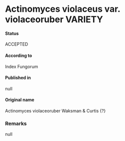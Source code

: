 # Actinomyces violaceus var. violaceoruber VARIETY

#### Status
ACCEPTED

#### According to
Index Fungorum

#### Published in
null

#### Original name
Actinomyces violaceoruber Waksman & Curtis {?}

### Remarks
null